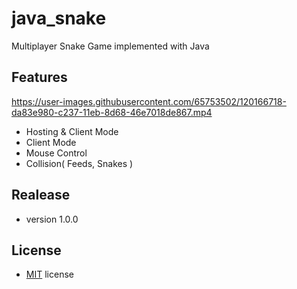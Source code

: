 # java_snake
Multiplayer Snake Game implemented with Java


## Features
https://user-images.githubusercontent.com/65753502/120166718-da83e980-c237-11eb-8d68-46e7018de867.mp4

- Hosting & Client Mode
- Client Mode
- Mouse Control
- Collision( Feeds, Snakes )

## Realease
- version 1.0.0

## License
- [MIT](https://github.com/smsh0722/java_snake/blob/main/LICENSE) license
